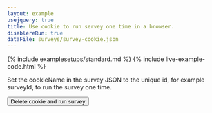 ```yaml
---
layout: example
usejquery: true
title: Use cookie to run servey one time in a browser.
disablereRun: true
dataFile: surveys/survey-cookie.json
---
```


{% include examplesetups/standard.md %}
{% include live-example-code.html %}
<div class="jumbotron">
    <p>
    Set the cookieName in the survey JSON to the unique id, for example surveyId, to run the survey one time.
    </p>
    <p>
    <input type="button" value="Delete cookie and run survey" onclick="survey.deleteCookie(); reRunSurvey();" />
    </p>
</div>
